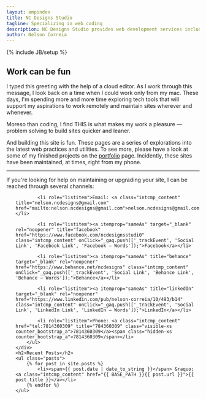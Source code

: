 ```yaml
---
layout: ampindex
title: NC Designs Studio
tagline: Specializing in web coding
description: NC Designs Studio provides web development services including web design, production, and maintenance.
author: Nelson Correia
---
```

{% include JB/setup %}
<section itemscope itemtype="http://schema.org/Organization" class="grid_homepage">
	<h2 id="special-header">Work can be fun
	</h2>
		<p itemprop="description">
			I typed this greeting with the help of a cloud editor. As I work through this message, I look back on a time when I could work only from my mac. These days, I&apos;m spending more and more time exploring tech tools that will support my aspirations to work remotely and maintain sites wherever and whenever.
		</p>
		<p itemprop="description">
			Moreso than coding, I find <span style="text-transform:uppercase;">this</span> is what makes my work a pleasure &mdash; problem solving to build sites quicker and leaner.
		</p>
		<p itemprop="description">
			And building this site is fun. These pages are a series of explorations into the latest web practices and utilities. To see more, please have a look at some of my finished projects on the <a class="intcmp_content" href="/portfolio.html" title="portfolio" onClick="_gaq.push(['_trackEvent', 'Internal Link', 'Portfolio Link', 'Portfolio – Words']);">portfolio</a> page. Incidently, these sites have been maintained, at times, right from my phone.
		</p>
		<hr>
		<p itemprop="specialty">
			If you're looking for help on maintaining or upgrading your site, I can be reached through several channels:
		</p>
	<div>
		<ul role="list" class="grid_contact-info">
			<link itemprop="url" href="https://ncdesigns-studio.com">

			<li role="listitem">Email: <a class="intcmp_content" title="nelson.ncdesigns@gmail.com" href="mailto:nelson.ncdesigns@gmail.com">nelson.ncdesigns@gmail.com</a></li>

			<li role="listitem"><a itemprop="sameAs" target="_blank" rel="noopener" title="facebook" href="https://www.facebook.com/ncdesignsstudi0" class="intcmp_content" onClick="_gaq.push(['_trackEvent', 'Social Link', 'Facebook Link', 'Facebook – Words']);">Facebook</a></li>

			<li role="listitem"><a itemprop="sameAs" title="behance" target="_blank" rel="noopener" href="https://www.behance.net/ncdesigns" class="intcmp_content" onClick="_gaq.push(['_trackEvent', 'Social Link', 'Behance Link', 'Behance – Words']);">Behance</a></li>

			<li role="listitem"><a itemprop="sameAs" title="linkedIn" target="_blank" rel="noopener" href="https://www.linkedin.com/pub/nelson-correia/10/493/b14" class="intcmp_content" onClick="_gaq.push(['_trackEvent', 'Social Link', 'LinkedIn Link', 'LinkedIn – Words']);">LinkedIn</a></li>

			<li role="listitem">Phone: <a class="intcmp_content" href="tel:7814360309" title="784360309" class="visible-xs counter_bootstrap_a">7814360309</a><span class="hidden-xs counter_bootstrap_a">7814360309</span></li>
		</ul>
	</div>
	<h2>Recent Posts</h2>
	<ul class="posts">
		{% for post in site.posts %}
			<li><span>{{ post.date | date_to_string }}</span> &raquo; <a class="intcmp_content" href="{{ BASE_PATH }}{{ post.url }}">{{ post.title }}</a></li>
		{% endfor %}
	</ul>
</section>
<template id="shadowDOMTemplateTest">
<style>
div{
color:blue;
}
</style>
<div>
	<content></content>
</div>
</template>
<script>
    var shadow = document.querySelector('#special-header').attachShadow({mode: 'open'});
    var template = document.querySelector('#shadowDOMTemplateTest');
    var clone = document.importNode(template.content, true);
    shadow.appendChild(clone);
    document.querySelector('#special-header').textContent = 'Work can be fun.';
</script>